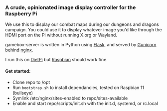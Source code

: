 ### A crude, opinionated image display controller for the Raspberry Pi

We use this to display our combat maps during our dungeons and dragons campaign. You could use it to display whatever image you'd like through the HDMI port on the Pi without running X.org or Wayland.

gamebox-server is written in Python using [Flask](https://pythonbasics.org/what-is-flask-python/), and served by [Gunicorn](https://gunicorn.org/) behind [nginx](http://nginx.org/en/).

I run this on [DietPi](https://dietpi.com/docs/) but [Raspbian](https://www.raspberrypi.com/software/operating-systems/) should work fine.

#### Get started:

- Clone repo to /opt
- Run `bootstrap.sh` to install dependancies, tested on Raspbian 11 (bullseye)
- Symlink /etc/nginx/sites-enabled to repo/sites-available
- Enable and start repo/scripts/init.sh with the init.d, systemd, or rc.local
